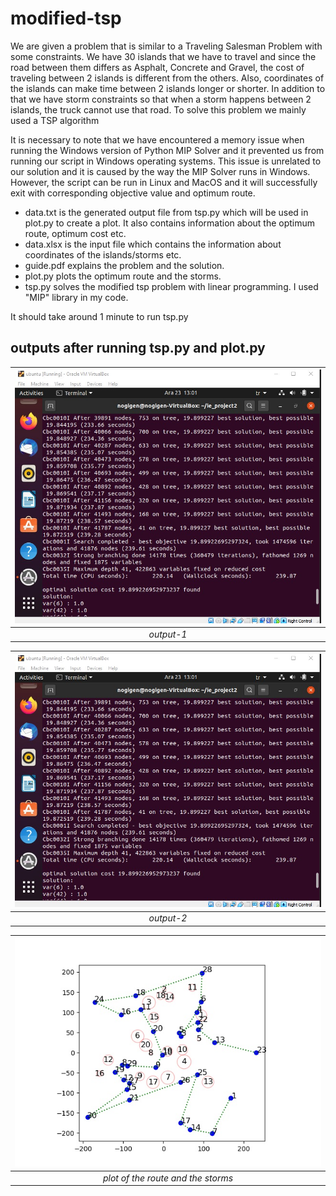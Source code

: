 # modified-tsp
We are given a problem that is similar to a Traveling Salesman Problem with some constraints. We have 30 islands that we have to travel and since the road between them differs as Asphalt, Concrete and Gravel, the cost of traveling between 2 islands is different from the others. Also, coordinates of the islands can make time between 2 islands longer or shorter. In addition to that we have storm constraints so that when a storm happens between 2 islands, the truck cannot use that road. To solve this problem we mainly used a TSP algorithm


It is necessary to note that we have encountered a memory issue when running
the Windows version of Python MIP Solver and it prevented us from running
our script in Windows operating systems. This issue is unrelated to our solution
and it is caused by the way the MIP Solver runs in Windows. However, the
script can be run in Linux and MacOS and it will successfully exit with
corresponding objective value and optimum route.

- data.txt is the generated output file from tsp.py which will be used in plot.py to create a plot. It also contains information about the optimum route, optimum cost etc.
- data.xlsx is the input file which contains the information about coordinates of the islands/storms etc.
- guide.pdf explains the problem and the solution.
- plot.py plots the optimum route and the storms.
- tsp.py solves the modified tsp problem with linear programming. I used "MIP" library in my code.

It should take around 1 minute to run tsp.py

## outputs after running tsp.py and plot.py



| ![output-1.jpg](output-1.jpg) | 
|:--:| 
| *output-1* |

| ![output-2.jpg](output-1.jpg) | 
|:--:| 
| *output-2* |

| ![plot.jpeg](plot.jpeg) | 
|:--:| 
| *plot of the route and the storms* |


